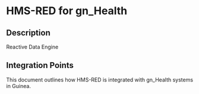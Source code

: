 # HMS-RED for gn_Health

## Description

Reactive Data Engine

## Integration Points

This document outlines how HMS-RED is integrated with gn_Health systems in Guinea.
